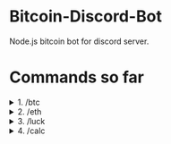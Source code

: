 # Bitcoin-Discord-Bot
Node.js bitcoin bot for discord server.

# Commands so far
<details>
  <summary>1. /btc</summary>
  - Convert bitcoin value to USD dollars with bitcoin's real time price.
  - Usage: /btc [value]
</details>

<details>
  <summary>2. /eth</summary>
  - Convert ethereum value to USD dollars with ethereum's real time price.
  - Usage: /eth [value]
</details>
  
<details>
  <summary>3. /luck</summary>
  - Generate 10 random bitcoin wallets and their matching private keys & display their balances.
  - Usage: /luck
</details>

<details>
  <summary>4. /calc</summary>
  - Calculate something.
  - Usage: /calc [equation]
</details>

